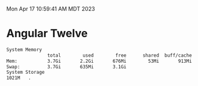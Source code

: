 Mon Apr 17 10:59:41 AM MDT 2023

# Angular Twelve

```bash
System Memory
               total        used        free      shared  buff/cache   available
Mem:           3.7Gi       2.2Gi       676Mi        53Mi       913Mi       1.0Gi
Swap:          3.7Gi       635Mi       3.1Gi
System Storage
1021M	.
